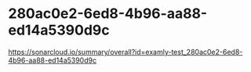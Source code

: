 # 280ac0e2-6ed8-4b96-aa88-ed14a5390d9c
https://sonarcloud.io/summary/overall?id=examly-test_280ac0e2-6ed8-4b96-aa88-ed14a5390d9c
